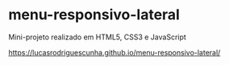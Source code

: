 # menu-responsivo-lateral
 Mini-projeto realizado em HTML5, CSS3 e JavaScript
 
https://lucasrodriguescunha.github.io/menu-responsivo-lateral/
